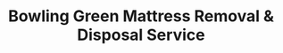 ---
layout: location.njk
title: Bowling Green Mattress Removal & Disposal Service
description: WKU college town mattress removal in Bowling Green with 1M+ mattresses recycled nationwide. Next-day pickup  Skip Republic Services bulk coordination - professional service for students, faculty, and families throughout Warren County.
permalink: /mattress-removal/kentucky/bowling-green/
city: Bowling Green
state: Kentucky
stateSlug: kentucky
tier: 2
coordinates:
  lat: 36.9685
  lng: -86.4808
pricing:
  startingPrice: 125
  single: 125
  queen: 155
  king: 180
  boxSpring: 30
neighborhoods:
  - name: Briarwood Manor
    zipCodes: [42104]
  - name: Crestmoor
    zipCodes: [42103]
  - name: Springhill
    zipCodes: [42101]
  - name: Shawnee Estates
    zipCodes: [42104]
  - name: College Hill Historic District
    zipCodes: [42101]
  - name: Greystone
    zipCodes: [42103]
  - name: Plano
    zipCodes: [42102]
  - name: Oakland
    zipCodes: [42103]
  - name: Downtown Bowling Green
    zipCodes: [42101]
  - name: WKU Campus Area
    zipCodes: [42101]
  - name: Northside
    zipCodes: [42102]
  - name: Eastside
    zipCodes: [42104]
  - name: Fairview Avenue Area
    zipCodes: [42103]
  - name: Morgantown Road Corridor
    zipCodes: [42104]
  - name: Nashville Road
    zipCodes: [42102]
  - name: Old Morgantown Road
    zipCodes: [42103]
  - name: Russellville Road
    zipCodes: [42101]
  - name: Three Springs
    zipCodes: [42104]
  - name: Dishman Hills
    zipCodes: [42103]
  - name: Highland Way Area
    zipCodes: [42102]
zipCodes: [42101, 42102, 42103, 42104, 42122]
recyclingPartners:
  - Republic Services
  - Warren County Environmental Planning
  - Monarch Environmental Transfer Station
  - Kentucky Recycling Network
localRegulations: "Unlike Warren County's Republic Services bulk pickup which requires advance coordination with specific collection dates that conflict with WKU move-in periods and student housing turnover, our independent mattress removal service provides immediate next-day pickup designed around academic calendars and university community needs. We are not affiliated with Republic Services - we're a private alternative that offers faster, more flexible service."
nearbyCities:
  - name: Frankfort
    slug: frankfort
    distance: 82
    isSuburb: false
  - name: Lexington
    slug: lexington
    distance: 95
    isSuburb: false
  - name: Owensboro
    slug: owensboro
    distance: 95
    isSuburb: false
  - name: Louisville
    slug: louisville
    distance: 110
    isSuburb: false
reviews:
  count: 1,892
  featured:
    - text: "Perfect timing for move-out! My son graduated WKU last spring and left his dorm mattress in our Crestmoor garage all summer. Called these folks Wednesday afternoon and they showed up Thursday morning exactly when promised. Professional team, handled everything efficiently, and pricing was exactly what they quoted online. No hassles, no surprises - just solid service when we needed it."
      author: "Patricia R."
      neighborhood: "Crestmoor"
    - text: "had to get rid of 2 mattresses after roommate drama at the apartment complex near campus 🙄 these guys were super chill about the short notice and worked around my work schedule at the hospital. crew was respectful and didn't judge the college apartment chaos lol. fair price and they cleaned up the stairwell after themselves."
      author: "Maya K."
      neighborhood: "WKU Campus Area"
    - text: "Quick service, reasonable cost."
      author: "Robert"
      neighborhood: "Briarwood Manor"
faqs:
  - question: "Do you work around WKU academic schedules and student move-outs?"
    answer: "Absolutely. Western Kentucky University's semester calendar creates high demand during move-in/move-out periods in August, December, and May. We offer flexible scheduling including early morning and weekend appointments to coordinate with student housing needs and family schedules throughout Warren County."
  - question: "How is your service different from Republic Services bulk pickup?"
    answer: "We eliminate Republic Services bulk coordination requirements entirely. While Warren County requires advance scheduling with specific collection dates, we provide immediate next-day pickup with guaranteed recycling and no coordination needed with county waste management schedules."
  - question: "Can you handle apartment complexes and student housing efficiently?"
    answer: "Yes. Bowling Green has numerous apartment complexes serving WKU students and we understand building access protocols, parking restrictions, and elevator scheduling. Our team navigates multi-story buildings and coordinates with property management throughout the university community."
  - question: "What's included in your $125 starting price?"
    answer: "Complete mattress removal from your Bowling Green home or apartment, professional transport, and 100% recycling. Additional charges only for stairs ($10/flight) or extended carries over 75 feet from our truck."
  - question: "Do you really recycle every mattress from Bowling Green?"
    answer: "Yes, 100% guaranteed. We've recycled over 1 million mattresses nationwide. Your Bowling Green mattress goes to certified facilities where springs become construction steel, foam becomes carpet padding, and fabrics get recycled into new textiles."
  - question: "How quickly can you schedule pickup in Bowling Green?"
    answer: "Next-day service is standard throughout Warren County. Book online in 60 seconds or call (720) 263-6094. Most pickups can be arranged within 24 hours, with extended hours during peak university periods."
  - question: "Can you coordinate with college student schedules?"
    answer: "Yes, we understand WKU students have unique scheduling needs with classes, work-study jobs, and family coordination. We offer flexible timing including early morning, evening, and weekend appointments to work around academic commitments and limited transportation."
  - question: "Do you serve all Bowling Green neighborhoods and apartment areas?"
    answer: "Absolutely. From historic College Hill to newer developments like Briarwood Manor, student apartments near campus to family neighborhoods in Crestmoor - we serve every area with the same professional service and transparent pricing throughout Warren County."
schema:
  "@context": "https://schema.org"
  "@type": "LocalBusiness"
  "name": "A Bedder World Bowling Green"
  "address":
    "@type": "PostalAddress"
    "addressLocality": "Bowling Green"
    "addressRegion": "Kentucky"
    "addressCountry": "US"
  "geo":
    "@type": "GeoCoordinates"
    "latitude": 36.9685
    "longitude": -86.4808
  "telephone": "720-263-6094"
  "priceRange": "$125-$180"
  "serviceArea": "Bowling Green, Kentucky"
  "aggregateRating":
    "@type": "AggregateRating"
    "ratingValue": "4.9"
    "reviewCount": "1892"
pageContent:
  heroDescription: "Professional mattress removal in Bowling Green with next-day pickup throughout Warren County. We handle everything from pickup to 100% recycling. Book online in 60 seconds and skip county scheduling."
  aboutService: |
    <p>Our Bowling Green mattress removal service works around the university community's unique needs and schedule. Whether you're a WKU student dealing with housing transitions, faculty managing home renovations, or families coordinating around academic calendars, we provide flexible pickup times that fit your Warren County lifestyle. No waiting for Republic Services bulk pickup - we typically schedule next-day service throughout all Bowling Green neighborhoods.</p>
    
    <p>We understand Bowling Green's character: a vibrant college town with constant student housing turnover, historic neighborhoods near campus, growing family subdivisions, and a community that includes university staff, healthcare workers, and local business professionals. Our team serves everything from apartment complexes near WKU to established neighborhoods like Crestmoor and Briarwood Manor, with the reliability that Warren County's university community expects.</p>
    
    <p>Every pickup includes professional wrapping, transportation, and 100% recycling - no hidden fees or surprise charges. We've designed our service for busy university families and students who need dependable timing and straightforward pricing. Skip the county coordination and bulk pickup schedules - book online in 60 seconds and we'll handle everything else while you focus on academics and community life.</p>
  serviceAreasIntro: "We serve all Bowling Green neighborhoods and communities with professional mattress removal, from university areas to family subdivisions:"
  regulationsCompliance: "No county permits or advance scheduling required. Unlike Republic Services bulk pickup, we are an independent mattress removal company that handles everything - from pickup to 100% recycling - so you can focus on university schedules, family activities, and community life instead of coordinating with Warren County waste management timelines."
  environmentalImpact: |
    <p>Bowling Green's university community values environmental responsibility alongside academic excellence and community growth. Every pickup contributes to our 1+ million mattresses recycled nationwide, keeping beds out of Warren County landfills while supporting regional sustainability programs that align with WKU's commitment to environmental stewardship and responsible community development.</p>
    
    <p>Our certified recycling process transforms Bowling Green mattresses into valuable materials - steel springs become construction materials for growing developments, foam becomes padding for furniture manufacturing, and fabrics enter supply chains supporting Kentucky's diverse economy. This approach serves university families, students, and local professionals throughout Warren County's premier university destination.</p>
    
    <p>From Crestmoor families to WKU campus residents, all Bowling Green customers benefit from guaranteed recycling that keeps mattress materials productive instead of occupying regional landfill space, supporting the community's commitment to environmental stewardship and sustainable university town growth throughout Warren County.</p>
  howItWorksScheduling: "Book online in 60 seconds or call (720) 263-6094 to schedule your Bowling Green pickup. We offer university-friendly timing including early morning, evening, and weekend appointments to coordinate with class schedules, move-in periods, and family logistics throughout Warren County."
  howItWorksService: "Our experienced team handles Bowling Green's university community challenges - navigating apartment complex access, coordinating around academic calendars, working with student housing schedules, and ensuring efficient mattress removal throughout Warren County's vibrant college town."
  howItWorksDisposal: "Your Bowling Green mattress gets 100% recycled at certified facilities. Springs become construction steel, foam becomes carpet padding, fabrics get processed into new textiles. Every pickup supports our mission of keeping mattresses out of landfills nationwide."
  sidebarStats:
    mattressesRemoved: "9,287"
---